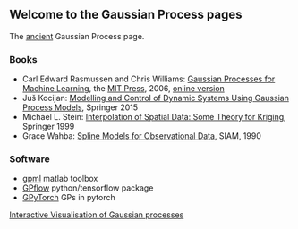 ## Welcome to the Gaussian Process pages

The [ancient](ancient) Gaussian Process page.

### Books ###

- Carl Edward Rasmussen and Chris Williams: [Gaussian Processes for Machine Learning](gpml), the [MIT Press](https://mitpress.mit.edu), 2006, [online version](gpml/chapters)
- Juš Kocijan: [Modelling and Control of Dynamic Systems Using Gaussian Process Models](https://link.springer.com/book/10.1007/978-3-319-21021-6), Springer 2015
- Michael L. Stein: [Interpolation of Spatial Data: Some Theory for
Kriging](https://link.springer.com/book/10.1007/978-1-4612-1494-6),
Springer 1999 
- Grace Wahba: [Spline Models for Observational Data](https://doi.org/10.1137/1.9781611970128), SIAM, 1990

### Software ###

- [gpml](gpml/code) matlab toolbox
- [GPflow](http://gpflow.org) python/tensorflow package
- [GPyTorch](http://gpytorch.ai) GPs in pytorch

[Interactive Visualisation of Gaussian processes](http://www.infinitecuriosity.org/vizgp)
